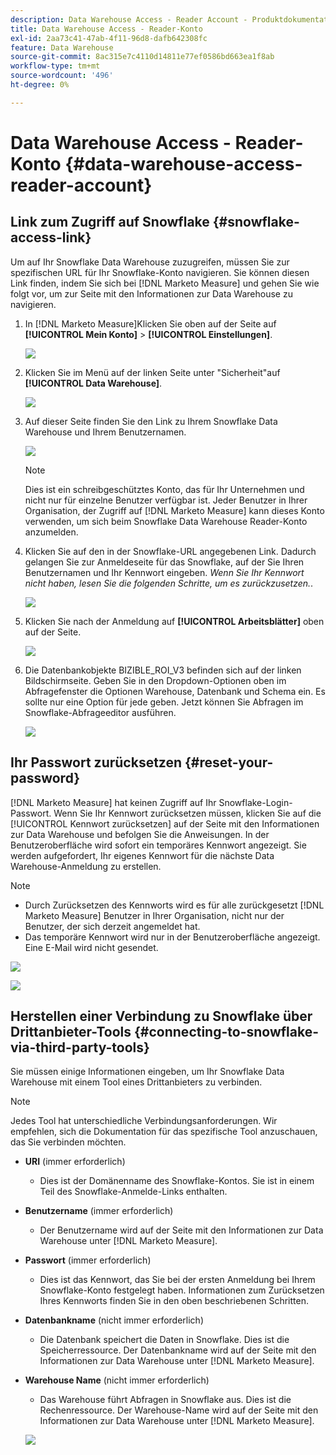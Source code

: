 ```yaml
---
description: Data Warehouse Access - Reader Account - Produktdokumentation
title: Data Warehouse Access - Reader-Konto
exl-id: 2aa73c41-47ab-4f11-96d8-dafb642308fc
feature: Data Warehouse
source-git-commit: 8ac315e7c4110d14811e77ef0586bd663ea1f8ab
workflow-type: tm+mt
source-wordcount: '496'
ht-degree: 0%

---
```


# Data Warehouse Access - Reader-Konto {#data-warehouse-access-reader-account}

## Link zum Zugriff auf Snowflake {#snowflake-access-link}

Um auf Ihr Snowflake Data Warehouse zuzugreifen, müssen Sie zur spezifischen URL für Ihr Snowflake-Konto navigieren. Sie können diesen Link finden, indem Sie sich bei [!DNL Marketo Measure] und gehen Sie wie folgt vor, um zur Seite mit den Informationen zur Data Warehouse zu navigieren.

1. In [!DNL Marketo Measure]Klicken Sie oben auf der Seite auf **[!UICONTROL Mein Konto]** > **[!UICONTROL Einstellungen]**.

   ![](assets/data-warehouse-access-reader-account-1.png)

1. Klicken Sie im Menü auf der linken Seite unter &quot;Sicherheit&quot;auf **[!UICONTROL Data Warehouse]**.

   ![](assets/data-warehouse-access-reader-account-2.png)

1. Auf dieser Seite finden Sie den Link zu Ihrem Snowflake Data Warehouse und Ihrem Benutzernamen.

   ![](assets/data-warehouse-access-reader-account-3.png)

   >[!NOTE]
   >
   >Dies ist ein schreibgeschütztes Konto, das für Ihr Unternehmen und nicht nur für einzelne Benutzer verfügbar ist. Jeder Benutzer in Ihrer Organisation, der Zugriff auf [!DNL Marketo Measure] kann dieses Konto verwenden, um sich beim Snowflake Data Warehouse Reader-Konto anzumelden.

1. Klicken Sie auf den in der Snowflake-URL angegebenen Link. Dadurch gelangen Sie zur Anmeldeseite für das Snowflake, auf der Sie Ihren Benutzernamen und Ihr Kennwort eingeben. _Wenn Sie Ihr Kennwort nicht haben, lesen Sie die folgenden Schritte, um es zurückzusetzen._.

   ![](assets/data-warehouse-access-reader-account-4.png)

1. Klicken Sie nach der Anmeldung auf **[!UICONTROL Arbeitsblätter]** oben auf der Seite.

   ![](assets/data-warehouse-access-reader-account-5.png)

1. Die Datenbankobjekte BIZIBLE_ROI_V3 befinden sich auf der linken Bildschirmseite. Geben Sie in den Dropdown-Optionen oben im Abfragefenster die Optionen Warehouse, Datenbank und Schema ein. Es sollte nur eine Option für jede geben. Jetzt können Sie Abfragen im Snowflake-Abfrageeditor ausführen.

   ![](assets/data-warehouse-access-reader-account-6.png)

## Ihr Passwort zurücksetzen {#reset-your-password}

[!DNL Marketo Measure] hat keinen Zugriff auf Ihr Snowflake-Login-Passwort. Wenn Sie Ihr Kennwort zurücksetzen müssen, klicken Sie auf die [!UICONTROL Kennwort zurücksetzen] auf der Seite mit den Informationen zur Data Warehouse und befolgen Sie die Anweisungen. In der Benutzeroberfläche wird sofort ein temporäres Kennwort angezeigt. Sie werden aufgefordert, Ihr eigenes Kennwort für die nächste Data Warehouse-Anmeldung zu erstellen.

>[!NOTE]
>
>* Durch Zurücksetzen des Kennworts wird es für alle zurückgesetzt [!DNL Marketo Measure] Benutzer in Ihrer Organisation, nicht nur der Benutzer, der sich derzeit angemeldet hat.
>* Das temporäre Kennwort wird nur in der Benutzeroberfläche angezeigt. Eine E-Mail wird nicht gesendet.

![](assets/data-warehouse-access-reader-account-7.png)

![](assets/data-warehouse-access-reader-account-8.png)

## Herstellen einer Verbindung zu Snowflake über Drittanbieter-Tools {#connecting-to-snowflake-via-third-party-tools}

Sie müssen einige Informationen eingeben, um Ihr Snowflake Data Warehouse mit einem Tool eines Drittanbieters zu verbinden.

>[!NOTE]
>
>Jedes Tool hat unterschiedliche Verbindungsanforderungen. Wir empfehlen, sich die Dokumentation für das spezifische Tool anzuschauen, das Sie verbinden möchten.

* **URI** (immer erforderlich)
   * Dies ist der Domänenname des Snowflake-Kontos.  Sie ist in einem Teil des Snowflake-Anmelde-Links enthalten.
* **Benutzername** (immer erforderlich)
   * Der Benutzername wird auf der Seite mit den Informationen zur Data Warehouse unter [!DNL Marketo Measure].
* **Passwort** (immer erforderlich)
   * Dies ist das Kennwort, das Sie bei der ersten Anmeldung bei Ihrem Snowflake-Konto festgelegt haben.  Informationen zum Zurücksetzen Ihres Kennworts finden Sie in den oben beschriebenen Schritten.
* **Datenbankname** (nicht immer erforderlich)
   * Die Datenbank speichert die Daten in Snowflake. Dies ist die Speicherressource. Der Datenbankname wird auf der Seite mit den Informationen zur Data Warehouse unter [!DNL Marketo Measure].
* **Warehouse Name** (nicht immer erforderlich)
   * Das Warehouse führt Abfragen in Snowflake aus. Dies ist die Rechenressource.  Der Warehouse-Name wird auf der Seite mit den Informationen zur Data Warehouse unter [!DNL Marketo Measure].

  ![](assets/data-warehouse-access-reader-account-9.png)

